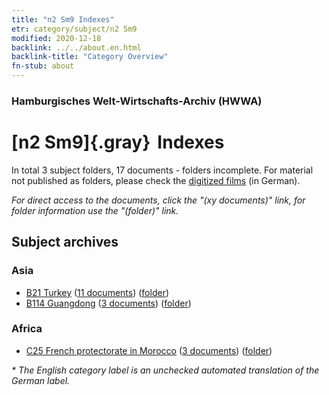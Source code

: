 ```yaml
---
title: "n2 Sm9 Indexes"
etr: category/subject/n2 Sm9
modified: 2020-12-18
backlink: ../../about.en.html
backlink-title: "Category Overview"
fn-stub: about
---
```


### Hamburgisches Welt-Wirtschafts-Archiv (HWWA)
# [n2 Sm9]{.gray}&#8201; Indexes&#160; 





In total 3 subject folders, 17 documents - folders incomplete.
For material not published as folders, please check the [digitized films](/film/h1_sh) (in German).

_For direct access to the documents, click the "(xy documents)" link, for folder information use the "(folder)" link._

## Subject archives



### Asia

- [B21 Turkey](../../../geo/about.en.html#B21) (<a href="https://dfg-viewer.de/show/?tx_dlf[id]=https://pm20.zbw.eu/mets/sh/1411xx/141111/1631xx/163150/public.mets.en.xml" target="_blank">11 documents</a>) ([folder](http://purl.org/pressemappe20/folder/sh/141111,163150))
- [B114 Guangdong](../../../geo/about.en.html#B114) (<a href="https://dfg-viewer.de/show/?tx_dlf[id]=https://pm20.zbw.eu/mets/sh/1412xx/141275/1631xx/163150/public.mets.en.xml" target="_blank">3 documents</a>) ([folder](http://purl.org/pressemappe20/folder/sh/141275,163150))

### Africa

- [C25 French protectorate in Morocco](../../../geo/about.en.html#C25) (<a href="https://dfg-viewer.de/show/?tx_dlf[id]=https://pm20.zbw.eu/mets/sh/1413xx/141358/1631xx/163150/public.mets.en.xml" target="_blank">3 documents</a>) ([folder](http://purl.org/pressemappe20/folder/sh/141358,163150))


_* The English category label is an unchecked automated translation of the German label._

